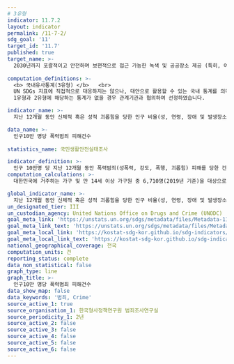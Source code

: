 ```yaml
---
# 3유형
indicator: 11.7.2
layout: indicator
permalink: /11-7-2/
sdg_goal: '11'
target_id: '11.7'
published: true
target_name: >-
  2030년까지 포괄적이고 안전하며 보편적으로 접근 가능한 녹색 및 공공장소 제공 (특히, 여성, 아동, 노인, 장애인)
  
computation_definitions: >-
  <b> 국내유사통계(3유형) </b>   <br>
  UN SDGs 지표에 직접적으로 대응하지는 않으나, 대안으로 활용할 수 있는 국내 통계를 의미합니다.    <br> 
  1유형과 2유형에 해당하는 통계가 없을 경우 관계기관과 협의하여 선정하였습니다.  

indicator_name: >-
  지난 12개월 동안 신체적 혹은 성적 괴롭힘을 당한 인구 비율(성, 연령, 장애 및 발생장소별)

data_name: >-
  인구10만 명당 폭력범죄 피해건수 
  
statistics_name: 국민생활안전실태조사

indicator_definition: >-
  인구 10만명 당 지난 12개월 동안 폭력범죄(성폭력, 강도, 폭행, 괴롭힘) 피해를 당한 건수
computation_calculations: >-
  대한민국에 거주하는 가구 및 만 14세 이상 가구원 중 6,710명(2019년 기준)을 대상으로 면접조사

global_indicator_name: >-
  지난 12개월 동안 신체적 혹은 성적 괴롭힘을 당한 인구 비율(성, 연령, 장애 및 발생장소별)
un_designated_tier: III
un_custodian_agency: United Nations Office on Drugs and Crime (UNODC)
goal_meta_link: 'https://unstats.un.org/sdgs/metadata/files/Metadata-11-07-02.pdf'
goal_meta_link_text: 'https://unstats.un.org/sdgs/metadata/files/Metadata-11-07-02.pdf'
goal_meta_local_link: 'https://kostat-sdg-kor.github.io/sdg-indicators/public/data/Metadata-11-07-02_KOR.pdf'
goal_meta_local_link_text: 'https://kostat-sdg-kor.github.io/sdg-indicators/public/data/Metadata-11-07-02_KOR.pdf'
national_geographical_coverage: 전국
computation_units: 건
reporting_status: complete
data_non_statistical: false
graph_type: line
graph_title: >-
  인구10만 명당 폭력범죄 피해건수 
data_show_map: false
data_keywords: '범죄, Crime'
source_active_1: true
source_organisation_1: 한국형사정책연구원 범죄조사연구실
source_periodicity_1: 2년
source_active_2: false
source_active_3: false
source_active_4: false
source_active_5: false
source_active_6: false
---
```

